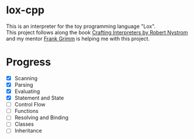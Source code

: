 # lox-cpp

This is an interpreter for the toy programming language "Lox".<br/>This project follows along the book [Crafting Interpreters by Robert Nystrom](https://craftinginterpreters.com/)
<br/>
and my mentor [Frank Grimm](https://homefgr.de/) is helping me with this project.

# Progress

- [x] Scanning
- [x] Parsing
- [x] Evaluating
- [x] Statement and State
- [ ] Control Flow
- [ ] Functions
- [ ] Resolving and Binding
- [ ] Classes
- [ ] Inheritance
